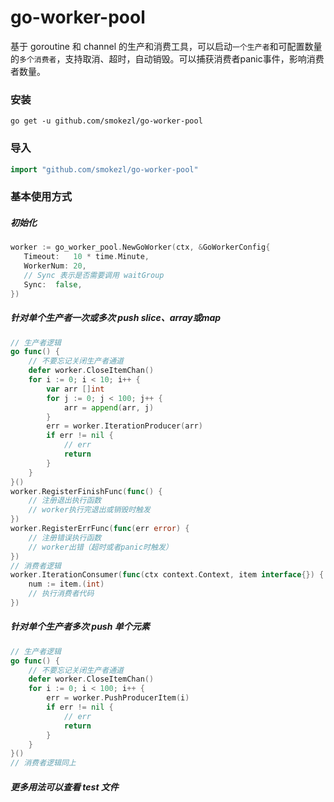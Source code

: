 go-worker-pool
===========
基于 goroutine 和 channel 的生产和消费工具，可以启动`一个生产者`和可配置数量的`多个消费者`，支持取消、超时，自动销毁。可以捕获消费者panic事件，影响消费者数量。
### 安装
```
go get -u github.com/smokezl/go-worker-pool
```

### 导入
```go
import "github.com/smokezl/go-worker-pool"
```

### 基本使用方式
##### 初始化
 ```go
worker := go_worker_pool.NewGoWorker(ctx, &GoWorkerConfig{
	Timeout:   10 * time.Minute,
    WorkerNum: 20,
    // Sync 表示是否需要调用 waitGroup
    Sync:  false,
})
```
##### 针对单个生产者一次或多次 push slice、array或map
```go
// 生产者逻辑
go func() {
    // 不要忘记关闭生产者通道
    defer worker.CloseItemChan()
    for i := 0; i < 10; i++ {
        var arr []int
        for j := 0; j < 100; j++ {
            arr = append(arr, j)
        }
        err = worker.IterationProducer(arr)
        if err != nil {
            // err
            return
        }
    }
}()
worker.RegisterFinishFunc(func() {
    // 注册退出执行函数
    // worker执行完退出或销毁时触发
})
worker.RegisterErrFunc(func(err error) {
    // 注册错误执行函数
    // worker出错（超时或者panic时触发）
})
// 消费者逻辑
worker.IterationConsumer(func(ctx context.Context, item interface{}) {
    num := item.(int)
    // 执行消费者代码
})
```

##### 针对单个生产者多次 push 单个元素
```go
// 生产者逻辑
go func() {
    // 不要忘记关闭生产者通道 
    defer worker.CloseItemChan()
    for i := 0; i < 100; i++ {
        err = worker.PushProducerItem(i)
        if err != nil {
            // err
            return
        }
    }
}()
// 消费者逻辑同上
```
##### 更多用法可以查看 test 文件
